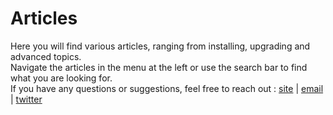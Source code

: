 # Articles

Here you will find various articles, ranging from installing, upgrading and advanced topics.  
Navigate the articles in the menu at the left or use the search bar to find what you are looking for.  
If you have any questions or suggestions, feel free to reach out : [site](https://www.scoutmanpt,pt) | [email](mailto:rpinto@pdragon.co) | [twitter](https://twitter.com/scoutmanpt)